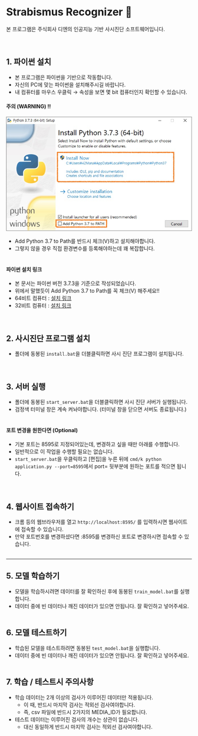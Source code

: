 # Strabismus Recognizer 👀
본 프로그램은 주식회사 디엔의 인공지능 기반 사시진단 소프트웨어입니다.
<br><br><br>

## 1. 파이썬 설치
- 본 프로그램은 파이썬을 기반으로 작동합니다.
- 자신의 PC에 맞는 파이썬을 설치해주시길 바랍니다. 
- 내 컴퓨터를 마우스 우클릭 → 속성을 보면 몇 bit 컴퓨터인지 확인할 수 있습니다.

#### 주의 (WARNING) !!
![](image/0.jpg)
- Add Python 3.7 to Path를 반드시 체크(V)하고 설치해야합니다. 
- 그렇지 않을 경우 직접 환경변수를 등록해야하는데 꽤 복잡합니다.
<br><br>

#### 파이썬 설치 링크 
- 본 문서는 파이썬 버전 3.7.3을 기준으로 작성되었습니다.
- 위에서 말했듯이 Add Python 3.7 to Path를 꼭 체크(V) 해주세요!!
- 64비트 컴퓨터 : [설치 링크](https://www.python.org/ftp/python/3.7.3/python-3.7.3-amd64.exe)
- 32비트 컴퓨터 : [설치 링크](https://www.python.org/ftp/python/3.7.3/python-3.7.3.exe)
<br><br><br>

## 2. 사시진단 프로그램 설치
- 폴더에 동봉된 `install.bat`을 더블클릭하면 사시 진단 프로그램이 설치됩니다.
<br><br><br>

## 3. 서버 실행
- 폴더에 동봉된 `start_server.bat`을 더블클릭하면 사시 진단 서버가 실행됩니다. 
- 검정색 터미널 창은 계속 켜놔야합니다. (터미널 창을 닫으면 서버도 종료됩니다.)
<br><br>

#### 포트 변경을 원한다면 (Optional)
- 기본 포트는 8595로 지정되어있는데, 변경하고 싶을 때만 아래를 수행합니다. 
- 일반적으로 이 작업을 수행할 필요는 없습니다.
- `start_server.bat`을 우클릭하고 [편집]을 누른 뒤에 `cmd/k python application.py --port=8595`에서 port= 뒷부분에 원하는 포트를 적으면 됩니다.
<br><br><br>

## 4. 웹사이트 접속하기
- 크롬 등의 웹브라우저를 열고 `http://localhost:8595/` 를 입력하시면 웹사이트에 접속할 수 있습니다.
- 만약 포트번호를 변경하셨다면 :8595를 변경하신 포트로 변경하시면 접속할 수 있습니다.
<br><br>

---

## 5. 모델 학습하기
- 모델을 학습하시려면 데이터를 잘 확인하신 후에 동봉된 `train_model.bat`를 실행합니다.
- 데이터 중에 빈 데이터나 깨진 데이터가 있으면 안됩니다. 잘 확인하고 넣어주세요.
<br><br>

## 6. 모델 테스트하기
- 학습된 모델을 테스트하려면 동봉된 `test_model.bat`을 실행합니다.
- 데이터 중에 빈 데이터나 깨진 데이터가 있으면 안됩니다. 잘 확인하고 넣어주세요.
<br><br>

## 7. 학습 / 테스트시 주의사항
- 학습 데이터는 2개 이상의 검사가 이루어진 데이터만 적용됩니다.
  - 이 때, 반드시 마지막 검사는 적외선 검사여야합니다.
  - 즉, csv 파일에 반드시 2가지의 MEDIA_ID가 필요합니다.
- 테스트 데이터는 이루어진 검사의 개수는 상관이 없습니다.
  - 대신 동일하게 반드시 마지막 검사는 적외선 검사여야합니다.
